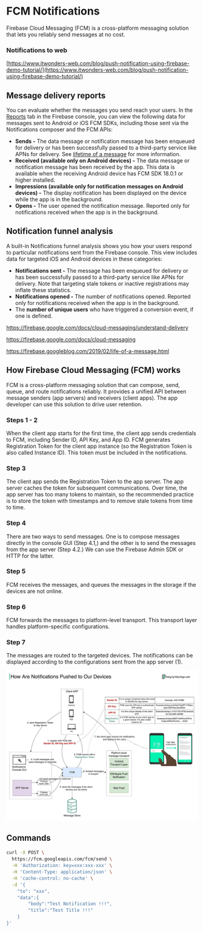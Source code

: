 # FCM Notifications

Firebase Cloud Messaging (FCM) is a cross-platform messaging solution that lets you reliably send messages at no cost.

### Notifications to web

[https://www.itwonders-web.com/blog/push-notification-using-firebase-demo-tutorial/](https://www.itwonders-web.com/blog/push-notification-using-firebase-demo-tutorial/)

## Message delivery reports

You can evaluate whether the messages you send reach your users. In the [Reports](https://console.firebase.google.com/project/_/notification/reporting?authuser=1) tab in the Firebase console, you can view the following data for messages sent to Android or iOS FCM SDKs, including those sent via the Notifications composer and the FCM APIs:

- **Sends -** The data message or notification message has been enqueued for delivery or has been successfully passed to a third-party service like APNs for delivery. See [lifetime of a message](https://firebase.google.com/docs/cloud-messaging/concept-options?authuser=1#lifetime) for more information.
- **Received (available only on Android devices) -** The data message or notification message has been received by the app. This data is available when the receiving Android device has FCM SDK 18.0.1 or higher installed.
- **Impressions (available only for notification messages on Android devices) -** The display notification has been displayed on the device while the app is in the background.
- **Opens -** The user opened the notification message. Reported only for notifications received when the app is in the background.

## Notification funnel analysis

A built-in Notifications funnel analysis shows you how your users respond to particular notifications sent from the Firebase console. This view includes data for targeted iOS and Android devices in these categories:

- **Notifications sent -** The message has been enqueued for delivery or has been successfully passed to a third-party service like APNs for delivery. Note that targeting stale tokens or inactive registrations may inflate these statistics.
- **Notifications opened -** The number of notifications opened. Reported only for notifications received when the app is in the background.
- The **number of unique users** who have triggered a conversion event, if one is defined.

https://firebase.google.com/docs/cloud-messaging/understand-delivery

https://firebase.google.com/docs/cloud-messaging

https://firebase.googleblog.com/2019/02/life-of-a-message.html

## How Firebase Cloud Messaging (FCM) works

FCM is a cross-platform messaging solution that can compose, send, queue, and route notifications reliably. It provides a unified API between message senders (app servers) and receivers (client apps). The app developer can use this solution to drive user retention.

### Steps 1 - 2

When the client app starts for the first time, the client app sends credentials to FCM, including Sender ID, API Key, and App ID. FCM generates Registration Token for the client app instance (so the Registration Token is also called Instance ID). This token must be included in the notifications.

### Step 3

The client app sends the Registration Token to the app server. The app server caches the token for subsequent communications. Over time, the app server has too many tokens to maintain, so the recommended practice is to store the token with timestamps and to remove stale tokens from time to time. 

### Step 4

There are two ways to send messages. One is to compose messages directly in the console GUI (Step 4.1,) and the other is to send the messages from the app server (Step 4.2.) We can use the Firebase Admin SDK or HTTP for the latter.

### Step 5

FCM receives the messages, and queues the messages in the storage if the devices are not online. 

### Step 6

FCM forwards the messages to platform-level transport. This transport layer handles platform-specific configurations.

### Step 7

The messages are routed to the targeted devices. The notifications can be displayed according to the configurations sent from the app server (1).

![How FCM Works](../../../media/Pasted%20image%2020240229100535.png)

## Commands

```bash
curl -X POST \
  https://fcm.googleapis.com/fcm/send \
  -H 'Authorization: key=xxx:xxx-xxx' \
  -H 'Content-Type: application/json' \
  -H 'cache-control: no-cache' \
  -d '{
    "to": "xxx",
    "data":{
        "body":"Test Notification !!!",
        "title":"Test Title !!!"
    }
}'
```
